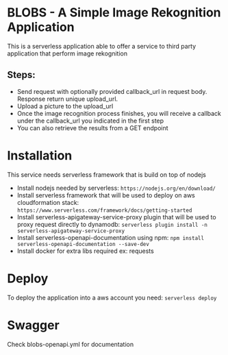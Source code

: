 # BLOBS - A Simple Image Rekognition Application
This is a serverless application able to offer a service to third party application that perform image rekognition

## Steps:
* Send request with optionally provided callback_url in request body. Response return unique upload_url.
* Upload a picture to the upload_url
* Once the image recognition process finishes, you will receive a callback under the callback_url you indicated in the first step
* You can also retrieve the results from a GET endpoint

# Installation
This service needs serverless framework that is build on top of nodejs 
* Install nodejs needed by serverless: `https://nodejs.org/en/download/`
* Install serverless framework that will be used to deploy on aws cloudformation stack: `https://www.serverless.com/framework/docs/getting-started`
* Install serverless-apigateway-service-proxy plugin that will be used to proxy request directly to dynamodb: `serverless plugin install -n serverless-apigateway-service-proxy`
* Install serverless-openapi-documentation using npm: `npm install serverless-openapi-documentation --save-dev`
* Install docker for extra libs required ex: requests

# Deploy
To deploy the application into a aws account you need: `serverless deploy`

# Swagger 
Check blobs-openapi.yml for documentation